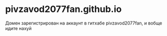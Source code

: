 # pivzavod2077fan.github.io
Домен зарегистрирован на аккаунт в гитхабе pivzavod2077fan, и вобще идите нахуй
